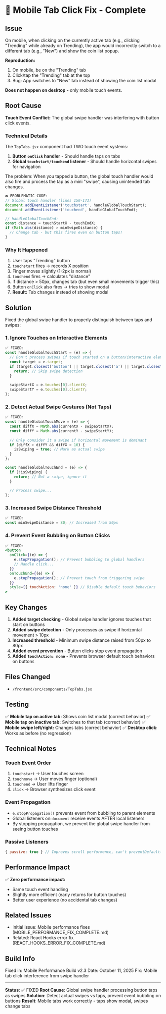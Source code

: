 # 🔧 Mobile Tab Click Fix - Complete

## Issue
On mobile, when clicking on the currently active tab (e.g., clicking "Trending" while already on Trending), the app would incorrectly switch to a different tab (e.g., "New") and show the coin list popup.

**Reproduction:**
1. On mobile, be on the "Trending" tab
2. Click/tap the "Trending" tab at the top
3. Bug: App switches to "New" tab instead of showing the coin list modal

**Does not happen on desktop** - only mobile touch events.

## Root Cause
**Touch Event Conflict:** The global swipe handler was interfering with button click events.

### Technical Details
The `TopTabs.jsx` component had TWO touch event systems:
1. **Button `onClick` handler** - Should handle taps on tabs
2. **Global `touchstart/touchend` listener** - Should handle horizontal swipes for navigation

The problem: When you tapped a button, the global touch handler would also fire and process the tap as a mini "swipe", causing unintended tab changes.

```jsx
❌ PROBLEMATIC CODE:
// Global touch handler (lines 150-173)
document.addEventListener('touchstart', handleGlobalTouchStart);
document.addEventListener('touchend', handleGlobalTouchEnd);

// handleGlobalTouchEnd:
const distance = touchStartX - touchEndX;
if (Math.abs(distance) > minSwipeDistance) {
  // Change tab - but this fires even on button taps!
}
```

### Why It Happened
1. User taps "Trending" button
2. `touchstart` fires → records X position
3. Finger moves slightly (1-2px is normal)
4. `touchend` fires → calculates "distance"
5. If distance > 50px, changes tab (but even small movements trigger this)
6. Button `onClick` also fires → tries to show modal
7. **Result:** Tab changes instead of showing modal

## Solution
Fixed the global swipe handler to properly distinguish between taps and swipes:

### 1. Ignore Touches on Interactive Elements
```jsx
✅ FIXED:
const handleGlobalTouchStart = (e) => {
  // Don't process swipes if touch started on a button/interactive element
  const target = e.target;
  if (target.closest('button') || target.closest('a') || target.closest('input')) {
    return; // Skip swipe detection
  }
  
  swipeStartX = e.touches[0].clientX;
  swipeStartY = e.touches[0].clientY;
};
```

### 2. Detect Actual Swipe Gestures (Not Taps)
```jsx
✅ FIXED:
const handleGlobalTouchMove = (e) => {
  const diffX = Math.abs(currentX - swipeStartX);
  const diffY = Math.abs(currentY - swipeStartY);
  
  // Only consider it a swipe if horizontal movement is dominant
  if (diffX > diffY && diffX > 10) {
    isSwiping = true; // Mark as actual swipe
  }
};

const handleGlobalTouchEnd = (e) => {
  if (!isSwiping) {
    return; // Not a swipe, ignore it
  }
  
  // Process swipe...
};
```

### 3. Increased Swipe Distance Threshold
```jsx
✅ FIXED:
const minSwipeDistance = 80; // Increased from 50px
```

### 4. Prevent Event Bubbling on Button Clicks
```jsx
✅ FIXED:
<button
  onClick={(e) => {
    e.stopPropagation(); // Prevent bubbling to global handlers
    // Handle click...
  }}
  onTouchEnd={(e) => {
    e.stopPropagation(); // Prevent touch from triggering swipe
  }}
  style={{ touchAction: 'none' }} // Disable default touch behaviors
>
```

## Key Changes
1. **Added target checking** - Global swipe handler ignores touches that start on buttons
2. **Added swipe detection** - Only processes as swipe if horizontal movement > 10px
3. **Increased threshold** - Minimum swipe distance raised from 50px to 80px
4. **Added event prevention** - Button clicks stop event propagation
5. **Added `touchAction: none`** - Prevents browser default touch behaviors on buttons

## Files Changed
- `/frontend/src/components/TopTabs.jsx`

## Testing
✅ **Mobile tap on active tab:** Shows coin list modal (correct behavior)
✅ **Mobile tap on inactive tab:** Switches to that tab (correct behavior)
✅ **Mobile swipe left/right:** Changes tabs (correct behavior)
✅ **Desktop click:** Works as before (no regression)

## Technical Notes
### Touch Event Order
1. `touchstart` → User touches screen
2. `touchmove` → User moves finger (optional)
3. `touchend` → User lifts finger
4. `click` → Browser synthesizes click event

### Event Propagation
- `e.stopPropagation()` prevents event from bubbling to parent elements
- Global listeners on `document` receive events AFTER local listeners
- By stopping propagation, we prevent the global swipe handler from seeing button touches

### Passive Listeners
```jsx
{ passive: true } // Improves scroll performance, can't preventDefault()
```

## Performance Impact
✅ **Zero performance impact:**
- Same touch event handling
- Slightly more efficient (early returns for button touches)
- Better user experience (no accidental tab changes)

## Related Issues
- Initial issue: Mobile performance fixes (MOBILE_PERFORMANCE_FIX_COMPLETE.md)
- Related: React Hooks error fix (REACT_HOOKS_ERROR_FIX_COMPLETE.md)

## Build Info
Fixed in: Mobile Performance Build v2.3
Date: October 11, 2025
Fix: Mobile tab click interference from swipe handler

---

**Status**: ✅ FIXED
**Root Cause**: Global swipe handler processing button taps as swipes
**Solution**: Detect actual swipes vs taps, prevent event bubbling on buttons
**Result**: Mobile tabs work correctly - taps show modal, swipes change tabs
